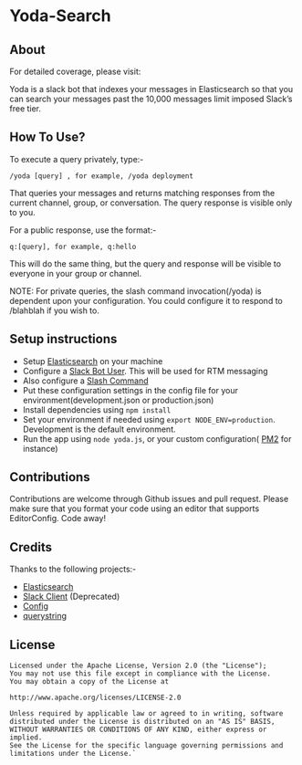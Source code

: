 # Yoda-Search
## About
For detailed coverage, please visit: <Insert blog link>

Yoda is a slack bot that indexes your messages in Elasticsearch so that you can search your messages past the 10,000 messages limit imposed Slack’s free tier.

## How To Use?
To execute a query privately, type:-

`/yoda [query] , for example, /yoda deployment`

That queries your messages and returns matching responses from the current channel, group, or conversation. The query response is visible only to you.

For a public response, use the format:-

`q:[query], for example, q:hello`

This will do the same thing, but the query and response will be visible to everyone in your group or channel.

NOTE: For private queries, the slash command invocation(/yoda) is dependent upon your configuration. You could configure it to respond to /blahblah if you wish to.
## Setup instructions

 - Setup [Elasticsearch](https://www.elastic.co/products/elasticsearch) on your machine
 - Configure a [Slack Bot User](https://api.slack.com/bot-users). This will be used for RTM messaging
 - Also configure a [Slash Command](https://api.slack.com/custom-integrations)
 - Put these configuration settings in the config file for your environment(development.json or production.json)
 - Install dependencies using `npm install`
 - Set your environment if needed using `export NODE_ENV=production`. Development is the default environment.
 - Run the app using `node yoda.js`, or your custom configuration( [PM2](http://pm2.keymetrics.io/) for instance)

 ## Contributions
Contributions are welcome through Github issues and pull request.
Please make sure that you format your code using an editor that supports EditorConfig.
Code away!

## Credits
Thanks to the following projects:-
 - [Elasticsearch](https://github.com/elastic/elasticsearch)
 - [Slack Client](https://www.npmjs.com/package/slack-client) (Deprecated)
 - [Config](https://github.com/lorenwest/node-config)
 - [querystring](https://github.com/Gozala/querystring)
 
## License
    Licensed under the Apache License, Version 2.0 (the "License");
    You may not use this file except in compliance with the License.
    You may obtain a copy of the License at

    http://www.apache.org/licenses/LICENSE-2.0

    Unless required by applicable law or agreed to in writing, software
    distributed under the License is distributed on an "AS IS" BASIS,
    WITHOUT WARRANTIES OR CONDITIONS OF ANY KIND, either express or implied.
    See the License for the specific language governing permissions and
    limitations under the License.`

